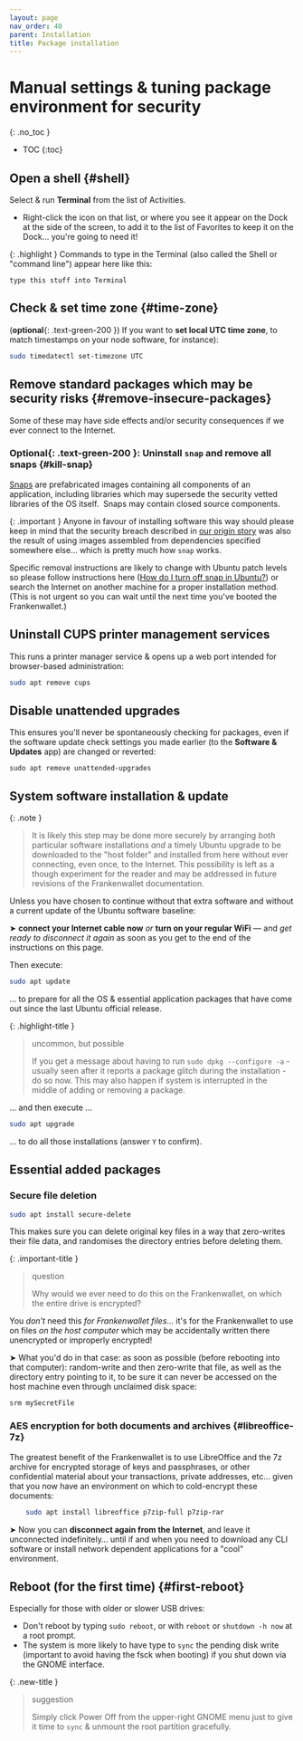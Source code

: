 ```yaml
---
layout: page
nav_order: 40
parent: Installation
title: Package installation
---
```

# Manual settings & tuning package environment for security
{: .no_toc }
- TOC
{:toc}

## Open a shell {#shell}

Select & run **Terminal** from the list of Activities.

- Right-click the icon on that list, or where you see it appear on the Dock at the side of the screen, to add it to the list of Favorites to keep it on the Dock... you're going to need it!

{: .highlight }
Commands to type in the Terminal (also called the Shell or "command line") appear here like this:
```text
type this stuff into Terminal
```

## Check & set time zone {#time-zone}

(**optional**{: .text-green-200 }) If you want to **set local UTC time zone**, to match timestamps on your node software, for instance):

```bash
sudo timedatectl set-timezone UTC
```

## Remove standard packages which may be security risks {#remove-insecure-packages}

Some of these may have side effects and/or security consequences if we ever connect to the Internet.

### <span>Optional</span>{: .text-green-200 }: Uninstall `snap` and remove all snaps {#kill-snap}

[Snaps](https://snapcraft.io/) are prefabricated images containing all components of an application, including libraries which may supersede the security vetted libraries of the OS itself.  Snaps may contain closed source components.

{: .important }
Anyone in favour of installing software this way should please keep in mind that the security breach described in [our origin story](/frankenwallet/intro/history) was also the result of using images assembled from dependencies specified somewhere else... which is pretty much how `snap` works.

Specific removal instructions are likely to change with Ubuntu patch levels so please follow instructions here ([How do I turn off snap in Ubuntu?](https://linuxhint.com/turn-off-snap-ubuntu/)) or search the Internet on another machine for a proper installation method.  (This is not urgent so you can wait until the next time you've booted the Frankenwallet.)

## Uninstall CUPS printer management services

This runs a printer manager service & opens up a web port intended for browser-based administration:

```bash
sudo apt remove cups
```

## Disable unattended upgrades

This ensures you'll never be spontaneously checking for packages, even if the software update check settings you made earlier (to the **Software & Updates** app) are changed or reverted:

    sudo apt remove unattended-upgrades

## System software installation & update

{: .note }
> It is likely this step may be done more securely by arranging _both_ particular software installations _and_ a timely Ubuntu upgrade to be downloaded to the "host folder" and installed from here without ever connecting, even once, to the Internet.  This possibility is left as a though experiment for the reader and may be addressed in future revisions of the Frankenwallet documentation.

Unless you have chosen to continue without that extra software and without a current update of the Ubuntu software baseline: 

➤ **connect your Internet cable now** *or* **turn on your regular WiFi** — and *get ready to disconnect it again* as soon as you get to the end of the instructions on this page.

Then execute:

```bash
sudo apt update
```
... to prepare for all the OS & essential application packages that have come out since the last Ubuntu official release.

{: .highlight-title }
> uncommon, but possible
> 
> If you get a message about having to run `sudo dpkg --configure -a` - usually seen after it reports a package glitch during the installation - do so now.  This may also happen if system is interrupted in the middle of adding or removing a package.

... and then execute ...

```bash
sudo apt upgrade
```

... to do all those installations (answer `Y` to confirm).

## Essential added packages

### Secure file deletion

```bash
sudo apt install secure-delete
```
This makes sure you can delete original key files in a way that zero-writes their file data, and randomises the directory entries before deleting them.

{: .important-title }
> question
>
> Why would we ever need to do this on the Frankenwallet, on which the entire drive is encrypted?

You _don't_ need this _for Frankenwallet files_... it's for the Frankenwallet to use on files *on the host computer* which may be accidentally written there unencrypted or improperly encrypted!

➤ What you'd do in that case: as soon as possible (before rebooting into that computer): random-write and then zero-write that file, as well as the directory entry pointing to it, to be sure it can never be accessed on the host machine even through unclaimed disk space:

```
srm mySecretFile
```

### AES encryption for both documents and archives {#libreoffice-7z}

The greatest benefit of the Frankenwallet is to use LibreOffice and the 7z archive for encrypted storage of keys and passphrases, or other confidential material about your transactions, private addresses, etc... given that you now have an environment on which to cold-encrypt these documents:

```bash
    sudo apt install libreoffice p7zip-full p7zip-rar
```

➤ Now you can **disconnect again from the Internet**, and leave it unconnected indefinitely… until if and when you need to download any CLI software or install network dependent applications for a "cool" environment.

## Reboot (for the first time) {#first-reboot}

Especially for those with older or slower USB drives:
- Don't reboot by typing `sudo reboot`, or with `reboot` or `shutdown -h now` at a root prompt.
- The system is more likely to have type to `sync` the pending disk write (important to avoid having the fsck when booting) if you shut down via the GNOME interface.

{: .new-title }
> suggestion
>
> Simply click Power Off from the upper-right GNOME menu just to give it time to `sync` & unmount the root partition gracefully.
